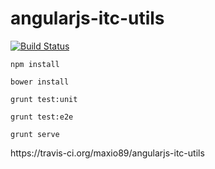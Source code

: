 angularjs-itc-utils
===================
[![Build Status](https://travis-ci.org/maxio89/angularjs-itc-utils.png?branch=master)](https://travis-ci.org/maxio89/angularjs-itc-utils)

<pre><code>npm install </code></pre>
<pre><code>bower install</code></pre>
<pre><code>grunt test:unit </code></pre>
<pre><code>grunt test:e2e </code></pre>
<pre><code>grunt serve </code></pre>


<p> https://travis-ci.org/maxio89/angularjs-itc-utils </p>



